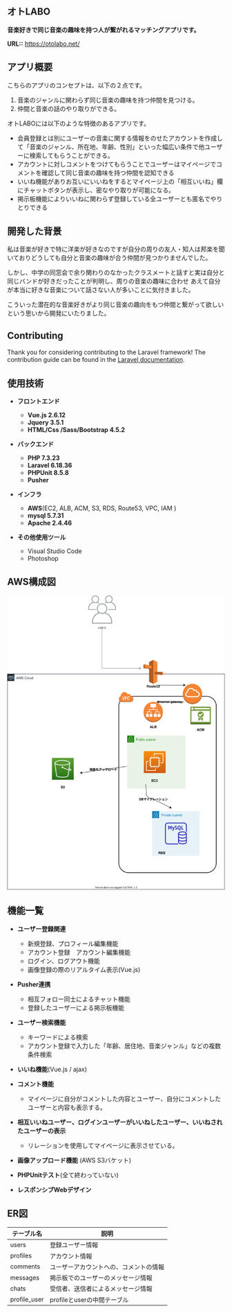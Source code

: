 

## オトLABO

__音楽好きで同じ音楽の趣味を持つ人が繋がれるマッチングアプリです。__

__URL::__ <https://otolabo.net/>

## アプリ概要

こちらのアプリのコンセプトは、以下の２点です。

1. 音楽のジャンルに関わらず同じ音楽の趣味を持つ仲間を見つける。
2. 仲間と音楽の話のやり取りができる。

オトLABOには以下のような特徴のあるアプリです。

* 会員登録とは別にユーザーの音楽に関する情報をのせたアカウントを作成して「音楽のジャンル、所在地、年齢、性別」といった幅広い条件で他ユーザーに検索してもらうことができる。
* アカウントに対しコメントをつけてもらうことでユーザーはマイページでコメントを確認して同じ音楽の趣味を持つ仲間を認知できる
* いいね機能がありお互いにいいねをするとマイページ上の「相互いいね」欄にチャットボタンが表示し、密なやり取りが可能になる。
* 掲示板機能によりいいねに関わらず登録している全ユーザーとも匿名でやりとりできる

## 開発した背景

私は音楽が好きで特に洋楽が好きなのですが自分の周りの友人・知人は邦楽を聞いておりどうしても自分と音楽の趣味が合う仲間が見つかりませんでした。

しかし、中学の同窓会で余り関わりのなかったクラスメートと話すと実は自分と同じバンドが好きだったことが判明し、周りの音楽の趣味に合わせ
あえて自分が本当に好きな音楽について話さない人が多いことに気付きました。

こういった潜在的な音楽好きがより同じ音楽の趣向をもつ仲間と繋がって欲しいという思いから開発にいたりました。

## Contributing

Thank you for considering contributing to the Laravel framework! The contribution guide can be found in the [Laravel documentation](https://laravel.com/docs/contributions).

## 使用技術

* __フロントエンド__
  - __Vue.js 2.6.12__
  - __Jquery 3.5.1__
  - __HTML/Css /Sass/Bootstrap 4.5.2__

* __バックエンド__
  - __PHP 7.3.23__
  - __Laravel 6.18.36__
  - __PHPUnit 8.5.8__
  - __Pusher__

* __インフラ__
  - __AWS__(EC2, ALB, ACM, S3, RDS, Route53, VPC, IAM )
  - __mysql 5.7.31__
  - __Apache 2.4.46__

* __その他使用ツール__
  - Visual Studio Code
  - Photoshop



## AWS構成図
<img src="インフラ図.svg">

## 機能一覧

* __ユーザー登録関連__
  - 新規登録、プロフィール編集機能
  - アカウント登録　アカウント編集機能
  - ログイン、ログアウト機能
  - 画像登録の際のリアルタイム表示(Vue.js)

* __Pusher連携__
  - 相互フォロー同士によるチャット機能
  - 登録したユーザーによる掲示板機能

* __ユーザー検索機能__
  - キーワードによる検索
  - アカウント登録で入力した「年齢、居住地、音楽ジャンル」などの複数条件検索

* __いいね機能__(Vue.js / ajax)

* __コメント機能__
  - マイページに自分がコメントした内容とユーザー、自分にコメントしたユーザーと内容も表示する。

* __相互いいねユーザー、ログインユーザーがいいねしたユーザー、いいねされたユーザーの表示__
  - リレーションを使用してマイページに表示させている。

* __画像アップロード機能__ (AWS S3バケット)

* __PHPUnitテスト__(全て終わっていない)

* __レスポンシブWebデザイン__
  
## ER図


  <table class="table">
  <thead>
    <tr>
      <th>テーブル名</th>
      <th>説明</th>
    </tr>
  </thead>
  <tbody>
    <tr class="table-active">
      <td>users</td>
      <td>登録ユーザー情報</td>
    </tr>
    <tr>
      <td>profiles</td>
      <td>アカウント情報</td>
    </tr>
    <tr>
      <td>comments</td>
      <td>ユーザーアカウントへの、コメントの情報</td>
    </tr>
    <tr>
      <td>messages</td>
      <td>掲示板でのユーザーのメッセージ情報</td>
    </tr>
    <tr>
      <td>chats</td>
      <td>受信者、送信者によるメッセージ情報</td>
    </tr>
    <tr>
      <td>profile_user</td>
       <td>profileとuserの中間テーブル</td>
    </tr>
  </tbody>
</table>